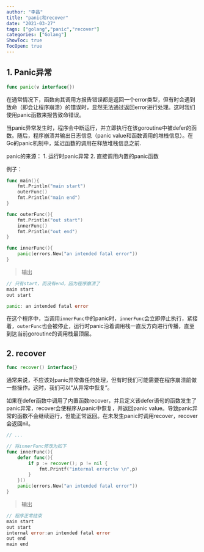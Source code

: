 ```yaml
---
author: "李昌"
title: "panic和recover"
date: "2021-03-27"
tags: ["golang","panic","recover"]
categories: ["Golang"]
ShowToc: true
TocOpen: true
---
```


## 1. Panic异常
```go
func panic(v interface{})
```
在通常情况下，函数向其调用方报告错误都是返回一个error类型，但有时会遇到致命（即会让程序崩溃）的错误时，显然无法通过返回error进行处理。这时我们使用panic函数来报告致命错误。

当panic异常发生时，程序会中断运行，并立即执行在该goroutine中被defer的函数。随后，程序崩溃并输出日志信息（panic value和函数调用的堆栈信息）。在Go的panic机制中，延迟函数的调用在释放堆栈信息之前.

panic的来源：
    1. 运行时panic异常
    2. 直接调用内置的panic函数
   
例子：  
```go
func main(){
	fmt.Println("main start")
	outerFunc()
	fmt.Println("main end")
}

func outerFunc(){
	fmt.Println("out start")
	innerFunc()
	fmt.Println("out end")
}

func innerFunc(){
	panic(errors.New("an intended fatal error"))
}
```
> 输出
```go
// 只有start，而没有end，因为程序崩溃了
main start
out start

panic: an intended fatal error
```
在这个程序中，当调用`innerFunc`中的panic时，`innerFunc`会立即停止执行，紧接着，`outerFunc`也会被停止，运行时panic沿着调用栈一直反方向进行传播，直至到达当前goroutine的调用栈最顶层。

## 2. recover
```go
func recover() interface{}
```
通常来说，不应该对panic异常做任何处理，但有时我们可能需要在程序崩溃前做一些操作。这时，我们可以“从异常中恢复”。 

如果在defer函数中调用了内置函数recover，并且定义该defer语句的函数发生了panic异常，recover会使程序从panic中恢复，并返回panic value。导致panic异常的函数不会继续运行，但能正常返回。在未发生panic时调用recover，recover会返回nil。

```go
// ...

// 将innerFunc修改为如下
func innerFunc(){
	defer func(){
		if p := recover(); p != nil {
			fmt.Printf("internal error:%v \n",p)
		}
	}()
	panic(errors.New("an intended fatal error"))
}
```
> 输出
```go
// 程序正常结束
main start
out start
internal error:an intended fatal error 
out end
main end
```
